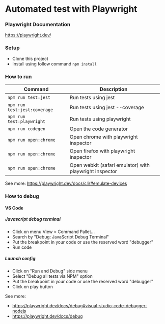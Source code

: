# Automated test with Playwright

### Playwright Documentation
https://playwright.dev/


### Setup
- Clone this project
- Install using follow command  ```npm install```


### How to run
| Command | Description |
| ----------- | ------------- |
| `npm run test:jest` |  Run tests using jest |
| `npm run test:jest:coverage` |  Run tests using jest --coverage |
| `npm run test:playwright` |  Run tests using playwright |
| `npm run codegen` | Open the code generator |
| `npm run open:chrome` | Open chrome with playwright inspector |
| `npm run open:chrome` | Open firefox with playwright inspector |
| `npm run open:chrome` | Open webkit (safari emulator) with playwright inspector |

See more: https://playwright.dev/docs/cli/#emulate-devices

### How to debug
#### VS Code

##### Javascript debug terminal
- Click on menu View > Command Pallet...
- Search by "Debug: JavaScript Debug Terminal"
- Put the breakpoint in your code or use the reserved word "debugger"
- Run code

##### Launch config
- Click on "Run and Debug" side menu
- Select "Debug all tests via NPM" option
- Put the breakpoint in your code or use the reserved word "debugger"
- Click on play button

See more: 
- https://playwright.dev/docs/debug#visual-studio-code-debugger-nodejs
- https://playwright.dev/docs/debug